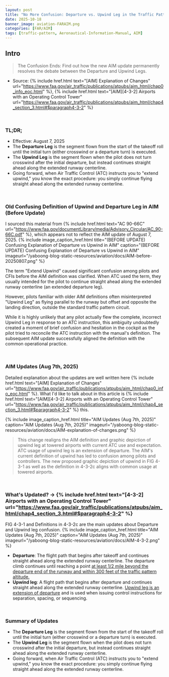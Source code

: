 ```yaml
---
layout: post
title: "No More Confusion: Departure vs. Upwind Leg in the Traffic Pattern"
date: 2025-10-18
banner_image: aviation-FARAIM.png
categories: [FAR/AIM]
tags: [traffic-pattern, Aeronautical-Information-Manual, AIM]
---
```


## Intro
> The Confusion Ends: Find out how the new AIM update permanently resolves the debate between the Departure and Upwind Legs.

* Source: {% include href.html text="[AIM] Explanation of Changes" url="https://www.faa.gov/air_traffic/publications/atpubs/aim_html/chap0_info_eoc.html" %}, {% include href.html text="[AIM][4-3-2] Airports with an Operating Control Tower" url="https://www.faa.gov/air_traffic/publications/atpubs/aim_html/chap4_section_3.html#$paragraph4-3-2" %}

<!--more-->

<br/>

### TL;DR;
* Effective: August 7, 2025
* The **Departure Leg** is the segment flown from the start of the takeoff roll until the initial turn (either crosswind or a departure turn) is executed.
* The **Upwind Leg** is the segment flown when the pilot does not turn crosswind after the initial departure, but instead continues straight ahead along the extended runway centerline.
* Going forward, when Air Traffic Control (ATC) instructs you to "extend upwind," you know the exact procedure: you simply continue flying straight ahead along the extended runway centerline.

<br/>

### Old Confusing Definition of Upwind and Departure Leg in AIM (Before Update)
I sourced this material from {% include href.html text="AC 90-66C" url="https://www.faa.gov/documentLibrary/media/Advisory_Circular/AC_90-66C.pdf" %}, which appears not to reflect the AIM update of August 7, 2025.
{% include image_caption_href.html title="(BEFORE UPDATE) Confusing Explanation of Departure vs Upwind in AIM" caption="(BEFORE UPDATE) Confusing Explanation of Departure vs Upwind in AIM" imageurl="/yaboong-blog-static-resources/aviation/docs/AIM-before-20250807.png" %}

The term "Extend Upwind" caused significant confusion among pilots and CFIs before the AIM definition was clarified.
When ATC used the term, they usually intended for the pilot to continue straight ahead along the extended runway centerline (an extended departure leg).

However, pilots familiar with older AIM definitions often misinterpreted "Upwind Leg" as flying parallel to the runway but offset and opposite the landing direction, outside the standard traffic pattern circuit.

While it is highly unlikely that any pilot actually flew the complete, incorrect Upwind Leg in response to an ATC instruction, this ambiguity undoubtedly created a moment of brief confusion and hesitation in the cockpit as the pilot tried to reconcile the ATC instruction with the manual's definition. The subsequent AIM update successfully aligned the definition with the common operational practice.

<br/>

### AIM Updates (Aug 7th, 2025)
Detailed explanation about the updates are well written here {% include href.html text="[AIM] Explanation of Changes" url="https://www.faa.gov/air_traffic/publications/atpubs/aim_html/chap0_info_eoc.html" %}.
What I'd like to talk about in this article is {% include href.html text="[AIM][4-3-2] Airports with an Operating Control Tower" url="https://www.faa.gov/air_traffic/publications/atpubs/aim_html/chap4_section_3.html#$paragraph4-3-2" %} this.

{% include image_caption_href.html title="AIM Updates (Aug 7th, 2025)" caption="AIM Updates (Aug 7th, 2025)" imageurl="/yaboong-blog-static-resources/aviation/docs/AIM-explanation-of-changes.png" %}

> This change realigns the AIM definition and graphic depiction of upwind leg at towered airports with current ATC use and expectation. ATC usage of upwind leg is an extension of departure. The AIM's current definition of upwind has led to confusion among pilots and controllers. 
The new proposed graphic depiction of upwind in FIG 4-3-1 as well as the definition in 4-3-2c aligns with common usage at towered airports.


<br/>

### What's Updated? -> {% include href.html text="[4-3-2] Airports with an Operating Control Tower" url="https://www.faa.gov/air_traffic/publications/atpubs/aim_html/chap4_section_3.html#$paragraph4-3-2" %}
FIG 4-3-1 and Definitions in 4-3-2c are the main updates about Departure and Upwind leg confusion.
{% include image_caption_href.html title="AIM Updates (Aug 7th, 2025)" caption="AIM Updates (Aug 7th, 2025)" imageurl="/yaboong-blog-static-resources/aviation/docs/AIM-4-3-2.png" %}

* **Departure**: The flight path that begins after takeoff and continues straight ahead along the extended runway centerline. The departure climb continues until reaching a point <u>at least 1/2 mile beyond the departure end of the runway and within 300 feet of the traffic pattern altitude.</u>
* **Upwind leg**: A flight path that begins after departure and continues straight ahead along the extended runway centerline. <u>Upwind leg is an extension of departure</u> and is used when issuing control instructions for separation, spacing, or sequencing.

<br/>

### Summary of Updates
* The **Departure Leg** is the segment flown from the start of the takeoff roll until the initial turn (either crosswind or a departure turn) is executed.
* The **Upwind Leg** is the segment flown when the pilot does not turn crosswind after the initial departure, but instead continues straight ahead along the extended runway centerline.
* Going forward, when Air Traffic Control (ATC) instructs you to "extend upwind," you know the exact procedure: you simply continue flying straight ahead along the extended runway centerline.